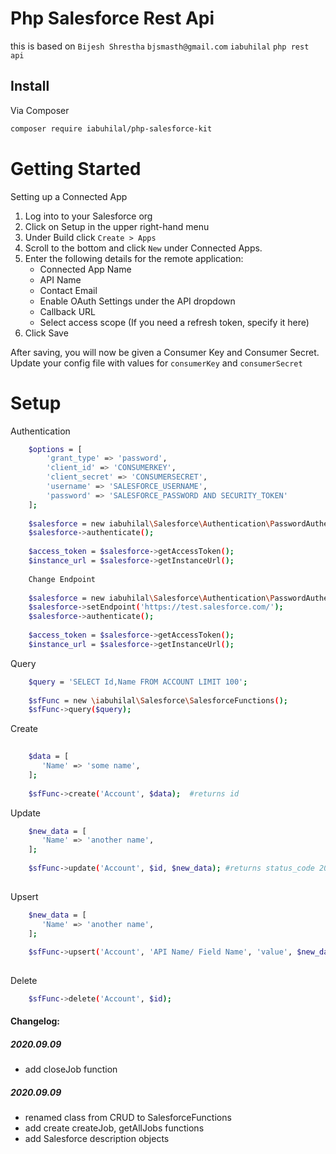 # Php Salesforce Rest Api
this is based on 
```Bijesh Shrestha``` ```bjsmasth@gmail.com```
```iabuhilal``` ```php rest api```

## Install

Via Composer

``` bash
composer require iabuhilal/php-salesforce-kit
```

# Getting Started

Setting up a Connected App

1. Log into to your Salesforce org
2. Click on Setup in the upper right-hand menu
3. Under Build click ```Create > Apps ```
4. Scroll to the bottom and click ```New``` under Connected Apps.
5. Enter the following details for the remote application:
    - Connected App Name
    - API Name
    - Contact Email
    - Enable OAuth Settings under the API dropdown
    - Callback URL
    - Select access scope (If you need a refresh token, specify it here)
6. Click Save

After saving, you will now be given a Consumer Key and Consumer Secret. Update your config file with values for ```consumerKey``` and ```consumerSecret```

# Setup

Authentication

```bash
    $options = [
        'grant_type' => 'password',
        'client_id' => 'CONSUMERKEY',
        'client_secret' => 'CONSUMERSECRET',
        'username' => 'SALESFORCE_USERNAME',
        'password' => 'SALESFORCE_PASSWORD AND SECURITY_TOKEN'
    ];
    
    $salesforce = new iabuhilal\Salesforce\Authentication\PasswordAuthentication($options);
    $salesforce->authenticate();
    
    $access_token = $salesforce->getAccessToken();
    $instance_url = $salesforce->getInstanceUrl();
    
    Change Endpoint
    
    $salesforce = new iabuhilal\Salesforce\Authentication\PasswordAuthentication($options);
    $salesforce->setEndpoint('https://test.salesforce.com/');
    $salesforce->authenticate();
 
    $access_token = $salesforce->getAccessToken();
    $instance_url = $salesforce->getInstanceUrl();
```

Query

```bash
    $query = 'SELECT Id,Name FROM ACCOUNT LIMIT 100';
    
    $sfFunc = new \iabuhilal\Salesforce\SalesforceFunctions();
    $sfFunc->query($query);
```

Create

```bash
    
    $data = [
       'Name' => 'some name',
    ];
    
    $sfFunc->create('Account', $data);  #returns id
```

Update

```bash
    $new_data = [
       'Name' => 'another name',
    ];
    
    $sfFunc->update('Account', $id, $new_data); #returns status_code 204
    
```
Upsert

```bash
    $new_data = [
       'Name' => 'another name',
    ];
    
    $sfFunc->upsert('Account', 'API Name/ Field Name', 'value', $new_data); #returns status_code 204 or 201
    
```

Delete

```bash
    $sfFunc->delete('Account', $id);

```





#### Changelog: ####
##### 2020.09.09 #####
 - add closeJob function
##### 2020.09.09 #####
 - renamed class from CRUD to SalesforceFunctions
 - add create createJob, getAllJobs functions
 - add Salesforce description objects



